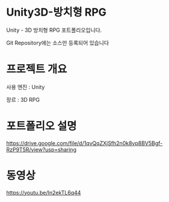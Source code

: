 # Unity3D-방치형 RPG
Unity - 3D 방치형 RPG 포트폴리오입니다.

Git Repository에는 소스만 등록되어 있습니다

# 프로젝트 개요
사용 엔진 : Unity

장르 : 3D RPG

# 포트폴리오 설명

https://drive.google.com/file/d/1qvQqZXjSfh2n0k8vp8BV5Bgf-RzP9T5R/view?usp=sharing

# 동영상
https://youtu.be/In2ekTL6q44
